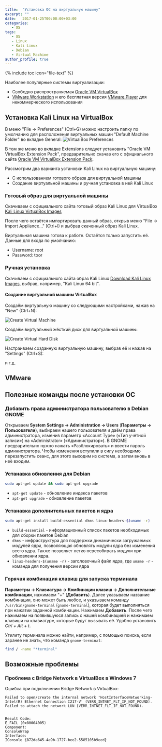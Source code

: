 ```yaml
---
title:  "Установка ОС на виртуальную машину"
excerpt: ""
date:   2017-01-25T00:00:00+03:00
categories:
   - OS
tags:
   - OS
   - Linux
   - Kali Linux
   - Debian
   - Virtual Machine
author_profile: true
---
```


{% include toc icon="file-text" %}

Наиболее популярные системы виртуализации:

* Свободно распространяемая [Oracle VM VirtualBox](https://www.virtualbox.org/)
* [VMware Workstation](http://www.vmware.com/ru/products/workstation.html) и его бесплатная версия [VMware Player]() для некоммерческого использования

## Установка Kali Linux на VirtualBox

В меню "File -> Preferences" (Ctrl+G) можно настроить папку по умолчанию для расположения виртуальных машин "Default Machine Folder" во вкладке General:
![VirtualBox Preferences](http://i.imgur.com/G4aMaek.png)

В том же меню во вкладке Extensions следует установить "Oracle VM VirtualBox Extension Pack", предварительно скачав его с официального сайта [Oracle VM VirtualBox Extension Pack](https://www.virtualbox.org/wiki/Downloads).

Рассмотрим два варианта установки Kali Linux на виртуальную машину:

* С использованием готового образа для виртуальной машины
* Создание виртуальной машины и ручная установка в ней Kali Linux

### Готовый образ для виртуальной машины

Скачиваем с официального сайта готовый образ Kali Linux для VirtualBox [Kali Linux VirtualBox Images](https://www.offensive-security.com/kali-linux-vmware-virtualbox-image-download/)

После чего остаётся импортировать данный образ, открыв меню  "File -> Import Appliance..." (Ctrl+I) и выбрав скаченный образ Kali Linux.

Виртуальная машина готова к работе. Остаётся только запустить её. Данные для входа по умолчанию:

* Username: root
* Password: toor

### Ручная установка

Скачиваем с официального сайта образ Kali Linux [Download Kali Linux Images](https://www.kali.org/downloads/), выбрав, например, "Kali Linux 64 bit".

#### Создание виртуальной машины VirtualBox

Создаём виртуальную машину со следующими настройками, нажав на "New" (Ctrl+N):

![Create Virtual Machine](http://i.imgur.com/rQP7sQQ.png)

Создаём виртуальный жёсткий диск для виртуальной машины:

![Create Virtual Hard Disk](http://i.imgur.com/eYFBx8t.png)

Настраиваем созданную виртуальную машину, выбрав её и нажав на "Settings" (Ctrl+S):

и т.д.



## VMware



## Полезные команды после установки ОС

### Добавить права администратора пользователю в Debian GNOME

Открываем **System Settings -> Administration -> Users** (**Параметры -> Пользователи**), выбираем нашего пользователя и даём права администратора, изменив параметр «Account Type» («Тип учётной записи») на «Administrator» («Администратор»). В GNOME предварительно нужно нажать «Разблокировать» и ввести пароль администратора. Чтобы изменения вступили в силу необходимо перезапустить сеанс, для этого выходим из система, а затем вновь в неё входим.

### Устанавка обновления для Debian

```bash
sudo apt-get update && sudo apt-get upgrade
```

* `apt-get update` - обновление индекса пакетов
* `apt-get upgrade` - обновление пакетов


### Устанавка дополнительных пакетов и ядра

```bash
sudo apt-get install build-essential dkms linux-headers-$(uname -r)
```

*	`build-essential` - информационный список пакетов необходимых для сборки пакетов Debian
*	`dkms` - инфраструктура для поддержки динамически загружаемых модулей ядра, позволяющая обновлять модули ядра без изменения всего ядра. Также позволяет легко пересобирать модули при обновлении ядра.
*	`linux-headers-$(uname -r)` - заголовочный файл ядра, где `uname -r` - команда для получения версии ядра


### Горячая комбинация клавиш для запуска терминала

**Параметры -> Клавиатура -> Комбинации клавиш -> Дополнительные комбинации**, нажимаем "+" (**Добавить**). Далее указываем название комбинации, оно может быть любое, и указываем команду `/usr/bin/gnome-terminal` (`gnome-terminal`), которая будет выполняться при нажатии заданной комбинации. Нажимаем **Добавить**. После чего нажимаем на появившуюся запись с нашей комбинацией и нажимаем клавиши на клавиатуре, которые будут вызывать её. Удобно установить *Ctrl + Alt + t*.

Утилиту терминала можно найти, например, с помощью поиска, если заранее не знать, что команда `gnome-terminal`:

```bash
find / -name "*terminal"
```


## Возможные проблемы

### Проблема с Bridge Network в VirtualBox в Windows 7

Ошибка при подключении Bridge Network в VirtualBox:

```
Failed to open/create the internal network 'HostInterfaceNetworking-Intel(R) Ethernet Connection I217-V' (VERR_INTNET_FLT_IF_NOT_FOUND).
Failed to attach the network LUN (VERR_INTNET_FLT_IF_NOT_FOUND).


Result Code:
E_FAIL (0x80004005)
Component:
ConsoleWrap
Interface:
IConsole {872da645-4a9b-1727-bee2-5585105b9eed}
```
